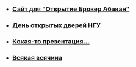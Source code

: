 - ### [Сайт для "Открытие Брокер Абакан"](https://citadel-invest.ru/)
- ### [День открытых дверей НГУ](https://disk.yandex.ru/i/GQNR3kY5D79pOQ)
- ### [Кокая-то презентация...](https://disk.yandex.ru/i/DmC9i8cCc9j1Kg)
- ### [Всякая всячина](https://disk.yandex.ru/d/Qon7eutKR45kYA)
